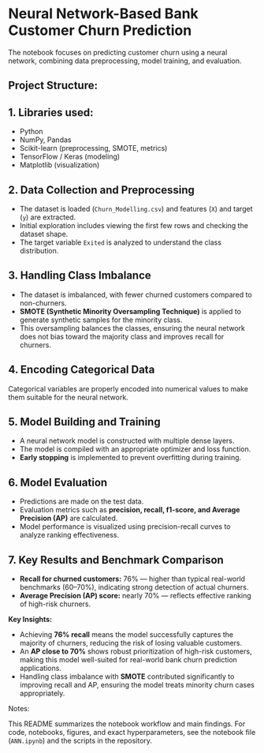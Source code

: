 <!DOCTYPE html>
<html>
<head>

</head>
<body>

<h1><strong>Neural Network-Based Bank Customer Churn Prediction</strong></h1>
<p>The notebook focuses on predicting customer churn using a neural network, combining data preprocessing, model training, and evaluation.</p>

<h2><strong>Project Structure:</strong></h2>

 <h2>1. Libraries used:</h2>
      <ul>
        <li>Python</li>
        <li>NumPy, Pandas</li>
        <li>Scikit-learn (preprocessing, SMOTE, metrics)</li>
        <li>TensorFlow / Keras (modeling)</li>
        <li>Matplotlib (visualization)</li>
      </ul>

<h2>2. Data Collection and Preprocessing</h2>
<ul>
    <li>The dataset is loaded (<code>Churn_Modelling.csv</code>) and features (<code>X</code>) and target (<code>y</code>) are extracted.</li>
    <li>Initial exploration includes viewing the first few rows and checking the dataset shape.</li>
    <li>The target variable <code>Exited</code> is analyzed to understand the class distribution.</li>
</ul>

<h2>3. Handling Class Imbalance</h2>
<ul>
    <li>The dataset is imbalanced, with fewer churned customers compared to non-churners.</li>
    <li><strong>SMOTE (Synthetic Minority Oversampling Technique)</strong> is applied to generate synthetic samples for the minority class.</li>
    <li>This oversampling balances the classes, ensuring the neural network does not bias toward the majority class and improves recall for churners.</li>
</ul>

<h2>4. Encoding Categorical Data</h2>
<p>Categorical variables are properly encoded into numerical values to make them suitable for the neural network.</p>

<h2>5. Model Building and Training</h2>
<ul>
    <li>A neural network model is constructed with multiple dense layers.</li>
    <li>The model is compiled with an appropriate optimizer and loss function.</li>
    <li><strong>Early stopping</strong> is implemented to prevent overfitting during training.</li>
</ul>

<h2>6. Model Evaluation</h2>
<ul>
    <li>Predictions are made on the test data.</li>
    <li>Evaluation metrics such as <strong>precision, recall, f1-score, and Average Precision (AP)</strong> are calculated.</li>
    <li>Model performance is visualized using precision-recall curves to analyze ranking effectiveness.</li>
</ul>

<h2>7. Key Results and Benchmark Comparison</h2>
<ul>
    <li><strong>Recall for churned customers:</strong> 76% — higher than typical real-world benchmarks (60–70%), indicating strong detection of actual churners.</li>
    <li><strong>Average Precision (AP) score:</strong> nearly 70% — reflects effective ranking of high-risk churners.</li>
</ul>

<p><strong>Key Insights:</strong></p>
<ul>
    <li>Achieving <strong>76% recall</strong> means the model successfully captures the majority of churners, reducing the risk of losing valuable customers.</li>
    <li>An <strong>AP close to 70%</strong> shows robust prioritization of high-risk customers, making this model well-suited for real-world bank churn prediction applications.</li>
    <li>Handling class imbalance with <strong>SMOTE</strong> contributed significantly to improving recall and AP, ensuring the model treats minority churn cases appropriately.</li>
</ul>
<section>
      <p>Notes:</p>
      <p>
        This README summarizes the notebook workflow and main findings. For code,
        notebooks, figures, and exact hyperparameters, see the notebook file
        (<code>ANN.ipynb</code>) and the scripts in the repository.
      </p>
</section>

</body>
</html>
